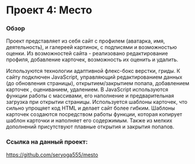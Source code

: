 # Проект 4: Место

### Обзор
Проект представляет из себя сайт с профилем (аватарка, имя, деятельность), 
и галереей картинок, с подписями и возможностью оценки.
Из возможностей сайта - реализовано редактирование профиля, добавление карточек, возможность их оценить и удалить.

Используются технологии адаптивной флекс-бокс верстки, гриды. К сайту подключен
JavaScript, управляющий редактированием данных (до обновления страницы), открытием/закрытием попапа, добавлением карточек
, оцениванием, удалением. В JavaScript используются функции работы с массивами, его наполнение и предварительная загрузка при открытии страницы.
Используется шаблоны карточек, что сильно упрощяет код HTML и делает сайт более гибким. Шаблоны карточек создаются посредством работы функции,
которая копирует шаблон карточки и наполняет его содержимым. Также из мелких дополнений присутствуют плавные открытия и закрытия попапов.

### Ссылка на данный проект:
https://github.com/seryoga555/mesto
